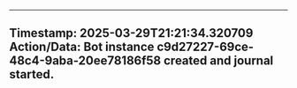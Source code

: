 
---
**Timestamp:** 2025-03-29T21:21:34.320709
**Action/Data:**
Bot instance c9d27227-69ce-48c4-9aba-20ee78186f58 created and journal started.
---
